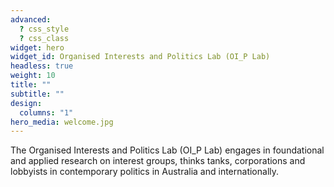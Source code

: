 ```yaml
---
advanced:
  ? css_style
  ? css_class
widget: hero
widget_id: Organised Interests and Politics Lab (OI_P Lab)
headless: true
weight: 10
title: ""
subtitle: ""
design:
  columns: "1"
hero_media: welcome.jpg
---
```

The Organised Interests and Politics Lab (OI_P Lab) engages in foundational and applied research on interest groups, thinks tanks, corporations and lobbyists in contemporary politics in Australia and internationally.